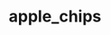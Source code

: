 ---
pub: "yes"
title: apple_chips
title_small: Яблучні чіпси
lang: "ua"
meta_description: "Яблучні чіпси – смачний, корисний та низькокалорійний продукт, який підходить і дорослим, і дітям."
categorie: dried_fruits

title_text: "Яблучні чіпси – смачний, корисний та низькокалорійний продукт, який підходить і дорослим, і дітям."

layout: products_in
popular: "yes"

description: "<p>Яблучні чіпси — смачний та корисний низькокалорійний продукт, який підходить і дорослим, і дітям. Тонко нарізані і добре просушені яблука надають чіпсам дуже хрусткий і приємний смак. Вони можуть замінити печиво, цукерки та інші продукти для перекусу.</p>
<p>Ці хрусткі ласощі містять велику кількість вітамінів, мінеральних речовин, клітковини і органічних кислот. Так, в складі міститься від 5 до 50мг% хлорогенової кислоти, яка сприяє виведенню з організму щавлевої кислоти, що зумовлює нормальну діяльність печінки. Клітковина утримує велику кількість води і, рухаючись далі по кишечнику до товстої кишки, надає очищаючу дію, тому так актуальна при запорах. В цілому, яблучні чіпси сприяють нормалізації шлунково-кишкового тракту і травної системи.</p>
<p>На виробництві ми не використовуємо смакові добавки, ароматизатори, барвники та інші хімічні речовини.</p>"
permalink: "/products/dried_fruits/apple_chips"
specifications: [
    {
        head_text: "Склад:",
        body_text: "100% натуральне яблуко",
    },
    {
        head_text: "Упаковка:",
        body_text: "Поліетиленовий пакет",
    },
    {
        head_text: "Тип обробки:",
        body_text: "Сушені",
    },
    {
        head_text: "Вид:",
        body_text: "Слайси круглі",
    },
    {
        head_text: "Вага:",
        body_text: "25г; 50г; 100г",
    },
    {
        head_text: "Харчова цінність в 100г продукту:",
        body_text: "Білки: 2,2г; Вуглеводи: 63,3г;",
    },
    {
        head_text: "Енергетична цінність в 100г продукту:",
        body_text: "262ккал (1113,5 кДж)",
    },
    {
        head_text: "Країна-виробник:",
        body_text: "Україна",
    },
    {
        head_text: "Термін зберігання:",
        body_text: "12 місяців",
    },
    {
        head_text: "Умови зберігання:",
        body_text: "Температура 5-25ᵒС, відносна вологість повітря не більше 80%",
    },
    {
        head_text: "Нормативна документація:",
        body_text: "ТУ У 10.3-2427610970-001:2019",
    },
    {
        head_text: "Ціна:",
        body_text: "За домовленістю",
    },
]
---